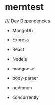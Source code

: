 # merntest

/// Dev Dependencies 
- MongoDb
- Express
- React
- Nodejs

- mongoose
- body-parser
- nodemon
- concurrently
